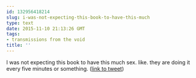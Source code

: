 ```yaml
---
id: 132956418214
slug: i-was-not-expecting-this-book-to-have-this-much
type: text
date: 2015-11-10 21:13:26 GMT
tags:
- transmissions from the void
title: ''
---
```

I was not expecting this book to have this much sex. like. they are doing it every five minutes or something. (<a href="http://twitter.com/mxbees/status/664188084301508608">link to tweet</a>)